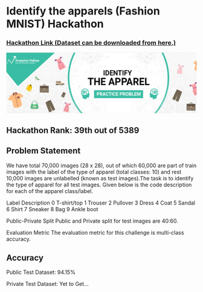 # Identify the apparels (Fashion MNIST) Hackathon
### [Hackathon Link (Dataset can be downloaded from here.)](https://datahack.analyticsvidhya.com/contest/practice-problem-identify-the-apparels/#About) 
![alt text](https://github.com/chandrakant-sonawane/Hackathons/blob/master/Identify%20the%20apparels%20(CV%20%26%20DL)/title.png)


## Hackathon Rank: 39th out of 5389

## Problem Statement

We have total 70,000 images (28 x 28), out of which 60,000 are part of train images with the label of the type of apparel (total classes: 10) and rest 10,000 images are unlabelled (known as test images).The task is to identify the type of apparel for all test images. Given below is the code description for each of the apparel class/label.
 
Label 	Description
0 	T-shirt/top
1 	Trouser
2 	Pullover
3 	Dress
4 	Coat
5 	Sandal
6 	Shirt
7 	Sneaker
8 	Bag
9 	Ankle boot
 
Public-Private Split
Public and Private split for test images are 40:60.

Evaluation Metric
The evaluation metric for this challenge is multi-class accuracy.


## Accuracy

Public Test Dataset: 94.15%

Private Test Dataset: Yet to Get...
